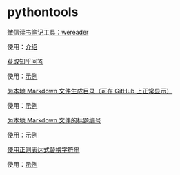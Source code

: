 # pythontools

[微信读书笔记工具：wereader](wereader)

使用：[介绍](https://www.cnblogs.com/Higurashi-kagome/p/12872060.html)

[获取知乎回答](zhihu)

使用：[示例](zhihu/README.md)

[为本地 Markdown 文件生成目录（可在 GitHub 上正常显示）](text/toc.py)

使用：[示例](https://www.cnblogs.com/Higurashi-kagome/p/12724993.html)

[为本地 Markdown 文件的标题编号](text/title_number.py)

使用：[示例](https://www.cnblogs.com/Higurashi-kagome/p/12747857.html)

[使用正则表达式替换字符串](text/str_replace.py)

使用：[示例](demo/str_replace.md)